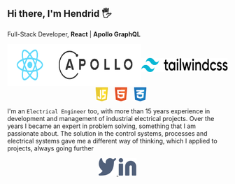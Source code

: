 <!DOCTYPE html>
<html lang="en">
<head>
    <link rel="stylesheet" href="style.css">
</head>
<body>
<div class= "heading">
    <h2>Hi there, I'm Hendrid 🖐</h2>
    <p>Full-Stack Developer, <strong>React</strong> | <strong>Apollo GraphQL</strong></p>
    <div style="display:flex; justify-content: center; align-items: center">
        <a href="https://reactjs.org/">
            <img src="./logo.svg" style="height: 6rem"/>
        </a>
            <a href="https://www.apollographql.com/">
        <img src="./apollo-graphql-1.svg" style="height: 6rem"/>
        <a href="https://tailwindcss.com/">
            <img src="./tailwind-css-wordmark.svg" style="height: 2rem"/>
        </a>
    </div>
        <div style="display:flex; justify-content: center; align-items: center">
        <img src="./javascript-1.svg" style="height: 2rem; margin-left: 1rem"/>
        <img src="./html-1.svg" style="height: 2rem; margin-left: 1rem"/>
        <img src="./css-3.svg" style="height: 2rem; margin-left: 1rem"/>
    </div>
</div>

I'm an `Electrical Engineer` too, with more than 15 years experience in development and management of
industrial electrical projects. Over the years I became an expert in problem solving, something that I am
passionate about. The solution in the control systems, processes and electrical systems gave me a different
way of thinking, which I applied to projects, always going further

<div style="text-align: center; margin-top: 2rem,">
    <a href="https://twitter.com/hendridg">
    <img src="./twitter.svg"/>
    </a>
    <a href="https://www.linkedin.com/in/hendrid-gonzalez-09779767">
    <img src="./Linkedin.svg"/>
    </a>
</div>
</body>
</hmtl>
